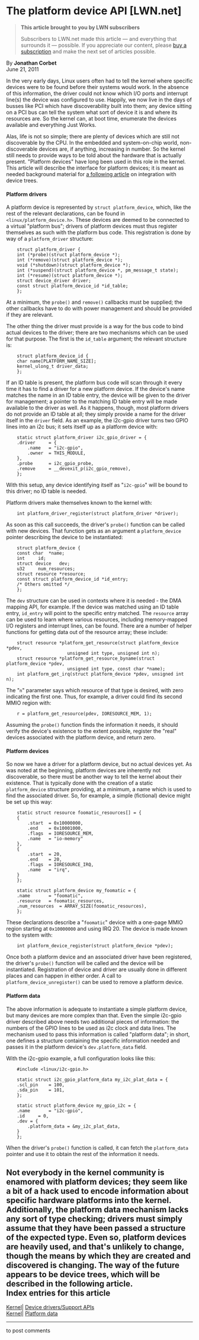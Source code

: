 # The platform device API [LWN.net]

> **This article brought to you by LWN subscribers**
> 
> Subscribers to LWN.net made this article — and everything that surrounds it — possible. If you appreciate our content, please [buy a subscription](/Promo/nst-nag3/subscribe) and make the next set of articles possible. 

By **Jonathan Corbet**  
June 21, 2011 

In the very early days, Linux users often had to tell the kernel where specific devices were to be found before their systems would work. In the absence of this information, the driver could not know which I/O ports and interrupt line(s) the device was configured to use. Happily, we now live in the days of busses like PCI which have discoverability built into them; any device sitting on a PCI bus can tell the system what sort of device it is and where its resources are. So the kernel can, at boot time, enumerate the devices available and everything Just Works. 

Alas, life is not so simple; there are plenty of devices which are still not discoverable by the CPU. In the embedded and system-on-chip world, non-discoverable devices are, if anything, increasing in number. So the kernel still needs to provide ways to be told about the hardware that is actually present. "Platform devices" have long been used in this role in the kernel. This article will describe the interface for platform devices; it is meant as needed background material for [a following article](/Articles/448502/) on integration with device trees. 

#### Platform drivers

A platform device is represented by `struct platform_device`, which, like the rest of the relevant declarations, can be found in `<linux/platform_device.h>`. These devices are deemed to be connected to a virtual "platform bus"; drivers of platform devices must thus register themselves as such with the platform bus code. This registration is done by way of a `platform_driver` structure: 
    
    
        struct platform_driver {
    	int (*probe)(struct platform_device *);
    	int (*remove)(struct platform_device *);
    	void (*shutdown)(struct platform_device *);
    	int (*suspend)(struct platform_device *, pm_message_t state);
    	int (*resume)(struct platform_device *);
    	struct device_driver driver;
    	const struct platform_device_id *id_table;
        };
    

At a minimum, the `probe()` and `remove()` callbacks must be supplied; the other callbacks have to do with power management and should be provided if they are relevant. 

The other thing the driver must provide is a way for the bus code to bind actual devices to the driver; there are two mechanisms which can be used for that purpose. The first is the `id_table` argument; the relevant structure is: 
    
    
        struct platform_device_id {
    	char name[PLATFORM_NAME_SIZE];
    	kernel_ulong_t driver_data;
        };
    

If an ID table is present, the platform bus code will scan through it every time it has to find a driver for a new platform device. If the device's name matches the name in an ID table entry, the device will be given to the driver for management; a pointer to the matching ID table entry will be made available to the driver as well. As it happens, though, most platform drivers do not provide an ID table at all; they simply provide a name for the driver itself in the `driver` field. As an example, the i2c-gpio driver turns two GPIO lines into an i2c bus; it sets itself up as a platform device with: 
    
    
        static struct platform_driver i2c_gpio_driver = {
    	.driver		= {
    		.name	= "i2c-gpio",
    		.owner	= THIS_MODULE,
    	},
    	.probe		= i2c_gpio_probe,
    	.remove		= __devexit_p(i2c_gpio_remove),
        };
    

With this setup, any device identifying itself as "`i2c-gpio`" will be bound to this driver; no ID table is needed. 

Platform drivers make themselves known to the kernel with: 
    
    
        int platform_driver_register(struct platform_driver *driver);
    

As soon as this call succeeds, the driver's `probe()` function can be called with new devices. That function gets as an argument a `platform_device` pointer describing the device to be instantiated: 
    
    
        struct platform_device {
    	const char	*name;
    	int		id;
    	struct device	dev;
    	u32		num_resources;
    	struct resource	*resource;
    	const struct platform_device_id	*id_entry;
    	/* Others omitted */
        };
    

The `dev` structure can be used in contexts where it is needed - the DMA mapping API, for example. If the device was matched using an ID table entry, `id_entry` will point to the specific entry matched. The `resource` array can be used to learn where various resources, including memory-mapped I/O registers and interrupt lines, can be found. There are a number of helper functions for getting data out of the resource array; these include: 
    
    
        struct resource *platform_get_resource(struct platform_device *pdev, 
    					   unsigned int type, unsigned int n);
        struct resource *platform_get_resource_byname(struct platform_device *pdev,
    					   unsigned int type, const char *name);
        int platform_get_irq(struct platform_device *pdev, unsigned int n);
    

The "`n`" parameter says which resource of that type is desired, with zero indicating the first one. Thus, for example, a driver could find its second MMIO region with: 
    
    
        r = platform_get_resource(pdev, IORESOURCE_MEM, 1);
    

Assuming the `probe()` function finds the information it needs, it should verify the device's existence to the extent possible, register the "real" devices associated with the platform device, and return zero. 

#### Platform devices

So now we have a driver for a platform device, but no actual devices yet. As was noted at the beginning, platform devices are inherently not discoverable, so there must be another way to tell the kernel about their existence. That is typically done with the creation of a static `platform_device` structure providing, at a minimum, a name which is used to find the associated driver. So, for example, a simple (fictional) device might be set up this way: 
    
    
        static struct resource foomatic_resources[] = {
    	{
    		.start	= 0x10000000,
    		.end	= 0x10001000,
    		.flags	= IORESOURCE_MEM,
    		.name	= "io-memory"
    	},
    	{
    		.start	= 20,
    		.end	= 20,
    		.flags	= IORESOURCE_IRQ,
    		.name	= "irq",
    	}
        };
    
        static struct platform_device my_foomatic = {
    	.name 		= "foomatic",
    	.resource	= foomatic_resources,
    	.num_resources	= ARRAY_SIZE(foomatic_resources),
        };
    

These declarations describe a "`foomatic`" device with a one-page MMIO region starting at `0x10000000` and using IRQ 20. The device is made known to the system with: 
    
    
        int platform_device_register(struct platform_device *pdev);
    

Once both a platform device and an associated driver have been registered, the driver's `probe()` function will be called and the device will be instantiated. Registration of device and driver are usually done in different places and can happen in either order. A call to `platform_device_unregister()` can be used to remove a platform device. 

#### Platform data

The above information is adequate to instantiate a simple platform device, but many devices are more complex than that. Even the simple i2c-gpio driver described above needs two additional pieces of information: the numbers of the GPIO lines to be used as i2c clock and data lines. The mechanism used to pass this information is called "platform data"; in short, one defines a structure containing the specific information needed and passes it in the platform device's `dev.platform_data` field. 

With the i2c-gpio example, a full configuration looks like this: 
    
    
        #include <linux/i2c-gpio.h>
    
        static struct i2c_gpio_platform_data my_i2c_plat_data = {
    	.scl_pin	= 100,
    	.sda_pin	= 101,
        };
    
        static struct platform_device my_gpio_i2c = {
    	.name		= "i2c-gpio",
    	.id		= 0,
    	.dev = {
    		.platform_data = &my_i2c_plat_data,
    	}
        };
    

When the driver's `probe()` function is called, it can fetch the `platform_data` pointer and use it to obtain the rest of the information it needs. 

Not everybody in the kernel community is enamored with platform devices; they seem like a bit of a hack used to encode information about specific hardware platforms into the kernel. Additionally, the platform data mechanism lacks any sort of type checking; drivers must simply assume that they have been passed a structure of the expected type. Even so, platform devices are heavily used, and that's unlikely to change, though the means by which they are created and discovered is changing. The way of the future appears to be device trees, which will be described in the following article.  
Index entries for this article  
---  
[Kernel](/Kernel/Index)| [Device drivers/Support APIs](/Kernel/Index#Device_drivers-Support_APIs)  
[Kernel](/Kernel/Index)| [Platform data](/Kernel/Index#Platform_data)  
  


* * *

to post comments 
